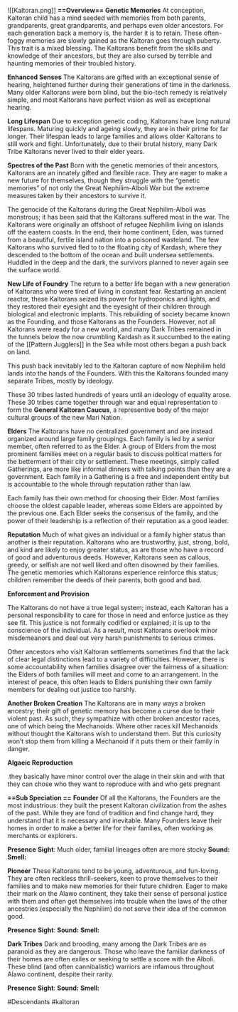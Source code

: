 ![[Kaltoran.png]]
**==Overview==**
**Genetic Memories**
At conception, Kaltoran child has a mind seeded with memories from both parents, grandparents, great grandparents, and perhaps even older ancestors. For each generation
back a memory is, the harder it is to retain. These often-foggy memories are slowly gained as the Kaltoran goes through puberty. This trait is a mixed blessing. The Kaltorans benefit from the skills and knowledge of their ancestors, but they are also cursed by
terrible and haunting memories of their troubled history.

**Enhanced Senses**
The Kaltorans are gifted with an exceptional sense of hearing, heightened further during their generations of time in the darkness. Many older Kaltorans were born blind, but the bio-tech remedy is relatively simple, and most Kaltorans have perfect vision as well as
exceptional hearing.

**Long Lifespan**
Due to exception genetic coding, Kaltorans have long natural lifespans. Maturing quickly and ageing slowly, they are in their prime for far longer. Their lifespan leads to large families and allows older Kaltorans to still work and fight. Unfortunately, due to their brutal history, many Dark Tribe Kaltorans never lived to their elder years. 

**Spectres of the Past**
Born with the genetic memories of their ancestors, Kaltorans
are an innately gifted and flexible race. They are eager to make a
new future for themselves, though they struggle with the “genetic
memories” of not only the Great Nephilim-Alboli War but the extreme measures
taken by their ancestors to survive it.

 The genocide of the Kaltorans during the Great Nephilim-Alboli was monstrous; it has been said that the Kaltorans suffered most in the war. The Kaltorans were originally an offshoot of refugee Nephilim living on islands off the eastern coasts. In the end, their home continent, Eden, was turned from a beautiful, fertile island nation into a poisoned wasteland. The few Kaltorans who survived fled to to the floating city of Kardash, where they descended to the bottom of the ocean and built undersea settlements. Huddled in the deep and the dark, the survivors planned to never again see the surface world.

**New Life of Foundry**
The return to a better life began with a new generation of Kaltorans who were tired of living in constant fear. Restarting an ancient reactor, these Kaltorans seized its power for hydroponics and lights, and they restored their eyesight and the eyesight of their children through biological and electronic implants. This rebuilding of society became known as the Founding, and those Kaltorans as the Founders. However, not all Kaltorans were ready for a new world, and many Dark Tribes remained in the tunnels below the now crumbling Kardash as it succumbed to the eating of the [[Pattern Jugglers]] in the Sea while most others began a push back on land.

This push back inevitably led to the Kaltoran capture of now Nephilim held lands into the hands of the Founders. With this the Kaltorans founded many separate Tribes, mostly by ideology.

These 30 tribes lasted hundreds of years until an ideology of equality arose. These 30 tribes came together through war and equal representation to form the **General Kaltoran Caucus**, a representive body of the major cultural groups of the new Mari Nation.

**Elders**
The Kaltorans have no centralized government and are instead organized around large family groupings. Each family is led by a senior member, often referred to as the Elder. A group of Elders from the most prominent families meet on a regular basis to discuss political matters for the betterment of their city or settlement. These meetings, simply called Gatherings, are more like informal dinners with talking points than they are a government. Each family in a Gathering is a free and independent entity but is accountable to the whole through reputation rather than law.

Each family has their own method for choosing their Elder. Most families choose the oldest capable leader, whereas some Elders are appointed by the previous one. Each Elder seeks the consensus of the family, and the power of their leadership is a reflection of their reputation as a good leader.

**Reputation**
Much of what gives an individual or a family higher status than another is their reputation. Kaltorans who are trustworthy, just, strong, bold, and kind are likely to enjoy greater status, as are those who have a record of good and adventurous deeds. However, Kaltorans
seen as callous, greedy, or selfish are not well liked and often disowned by their families. The genetic memories which Kaltorans experience reinforce this status; children remember the deeds of their parents, both good and bad.

**Enforcement and Provision**

The Kaltorans do not have a true legal system; instead, each Kaltoran has a personal responsibility to care for those in need and enforce justice as they see fit. This justice is not formally codified or explained; it is up to the conscience of the individual. As a result,
most Kaltorans overlook minor misdemeanors and deal out very harsh punishments to serious crimes.

Other ancestors who visit Kaltoran settlements sometimes find that the lack of clear legal distinctions lead to a variety of difficulties. However, there is some accountability when families disagree over the fairness of a situation: the Elders of both families will meet and come to an arrangement. In the interest of peace, this often leads to Elders punishing their own family members for dealing out justice too harshly.

**Another Broken Creation**
The Kaltorans are in many ways a broken ancestry; their gift of genetic memory has become a curse due to their violent past. As such, they sympathize with other broken ancestor races, one of which being the Mechanoids. Where other races kill Mechanoids without thought the Kaltorans wish to understand them. But this curiosity won’t stop
them from killing a Mechanoid if it puts them or their family in danger.

**Algaeic Reproduction**

.they basically have minor control over the alage in their skin and with that they can chose who they want to reproduce with and who gets pregnant

**==Sub Speciation ==**
**Founder**
Of all the Kaltorans, the Founders are the most industrious: they built the present Kaltoran civilization from the ashes of the past. While they are fond of tradition and find change hard, they understand that it is necessary and inevitable. Many Founders leave
their homes in order to make a better life for their families, often working as merchants or explorers.

**Presence** 
**Sight**: Much older, familial lineages often are more stocky
**Sound:** 
**Smell:** 

**Pioneer**
These Kaltorans tend to be young, adventurous, and fun-loving. They are often reckless thrill-seekers, keen to prove themselves to their families and to make new memories for their future children. Eager to make their mark on the Alawo continent, they take their sense
of personal justice with them and often get themselves into trouble when the laws of the other ancestries (especially the Nephilim) do not serve their idea of the common good.

**Presence** 
**Sight**:
**Sound:** 
**Smell:** 

**Dark Tribes**
Dark and brooding, many among the Dark Tribes are as paranoid as they are dangerous. Those who leave the familiar darkness of their homes are often exiles or seeking to settle a score with the Alboli. These blind (and often cannibalistic) warriors are infamous throughout Alawo continent, despite their rarity.

**Presence** 
**Sight**:
**Sound:** 
**Smell:** 

#Descendants #kaltoran 